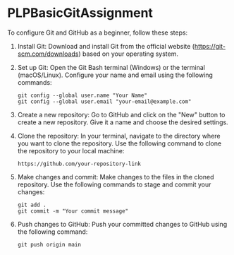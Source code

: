 # PLPBasicGitAssignment

To configure Git and GitHub as a beginner, follow these steps:

1. Install Git: Download and install Git from the official website (https://git-scm.com/downloads) based on your operating system.

2. Set up Git: Open the Git Bash terminal (Windows) or the terminal (macOS/Linux). Configure your name and email using the following commands:
    ```
    git config --global user.name "Your Name"
    git config --global user.email "your-email@example.com"
    ```

3. Create a new repository: Go to GitHub and click on the "New" button to create a new repository. Give it a name and choose the desired settings.

4. Clone the repository: In your terminal, navigate to the directory where you want to clone the repository. Use the following command to clone the repository to your local machine:
    ```
    https://github.com/your-repository-link
    ```

5. Make changes and commit: Make changes to the files in the cloned repository. Use the following commands to stage and commit your changes:
    ```
    git add .
    git commit -m "Your commit message"
    ```

6. Push changes to GitHub: Push your committed changes to GitHub using the following command:
    ```
    git push origin main
    ```

